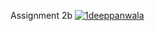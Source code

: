 Assignment 2b
[![1deeppanwala](https://circleci.com/gh/1deeppanwala/Triangle567.svg?style=svg)](https://app.circleci.com/pipelines/github/1deeppanwala/Triangle567?branch=main&filter=all)
